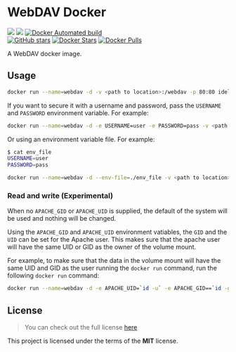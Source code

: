 # WebDAV Docker
[![](https://images.microbadger.com/badges/version/idelsink/webdav.svg)](https://microbadger.com/images/idelsink/webdav)
[![](https://images.microbadger.com/badges/image/idelsink/webdav.svg)](https://microbadger.com/images/idelsink/webdav)
[![Docker Automated build](https://img.shields.io/docker/automated/idelsink/webdav.svg)]()  
[![GitHub stars](https://img.shields.io/github/stars/idelsink/webdav-docker.svg?style=social&label=Star)]()
[![Docker Stars](https://img.shields.io/docker/stars/idelsink/webdav.svg)]()
[![Docker Pulls](https://img.shields.io/docker/pulls/idelsink/webdav.svg)]()

A WebDAV docker image.

## Usage

```sh
docker run --name=webdav -d -v <path to location>:/webdav -p 80:80 idelsink/webdav
```

If you want to secure it with a username and password, pass the `USERNAME` and
`PASSWORD` environment variable.
For example:

```sh
docker run --name=webdav -d -e USERNAME=user -e PASSWORD=pass -v <path to location>:/webdav -p 80:80 idelsink/webdav
```

Or using an environment variable file.
For example:

```sh
$ cat env_file
USERNAME=user
PASSWORD=pass
```

```sh
docker run --name=webdav -d --env-file=./env_file -v <path to location>:/webdav -p 80:80 idelsink/webdav
```

### Read and write (Experimental)

When no `APACHE_GID` or `APACHE_UID` is supplied, the default of the system will be used and nothing will be changed.

Using the `APACHE_GID` and `APACHE_UID` environment vatiables, the `GID` and the `UID` can be set for the Apache user.
This makes sure that the apache user will have the same UID or GID as the owner of the volume mount.

For example, to make sure that the data in the volume mount will have the same UID and GID as the user running the `docker run` command,
run the following `docker run` command:

```sh
docker run --name=webdav -d -e APACHE_UID=`id -u` -e APACHE_GID==`id -g`  -v <path to location>:/webdav -p 80:80 idelsink/webdav
```

## License

> You can check out the full license [here](./LICENSE)

This project is licensed under the terms of the **MIT** license.
